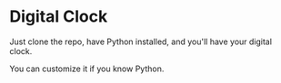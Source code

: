 # Digital Clock
Just clone the repo, have Python installed, and you'll have your digital clock.

You can customize it if you know Python.
